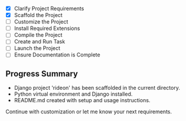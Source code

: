 - [x] Clarify Project Requirements
- [x] Scaffold the Project
- [ ] Customize the Project
- [ ] Install Required Extensions
- [ ] Compile the Project
- [ ] Create and Run Task
- [ ] Launch the Project
- [ ] Ensure Documentation is Complete

## Progress Summary
- Django project 'rideon' has been scaffolded in the current directory.
- Python virtual environment and Django installed.
- README.md created with setup and usage instructions.

Continue with customization or let me know your next requirements.
